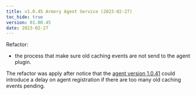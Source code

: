 ```yaml
---
title: v1.0.45 Armory Agent Service (2023-02-27)
toc_hide: true
version: 01.00.45
date: 2023-02-27
---
```


Refactor:
- the process that make sure old caching events are not send to the agent plugin.

The refactor was apply after notice that the [agent version 1.0.41](https://github.com/armory-io/agent-k8s/releases/tag/v1.0.41) could introduce a delay on agent registration if there are too many old caching  events pending.
